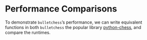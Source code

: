 # Performance Comparisons

To demonstrate `bulletchess`’s performance, we can write equivalent functions in both `bulletchess` the popular library [python-chess](https://python-chess.readthedocs.io/en/latest/), and compare the runtimes.
